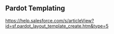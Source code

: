 


## Pardot Templating
https://help.salesforce.com/s/articleView?id=sf.pardot_layout_template_create.htm&type=5